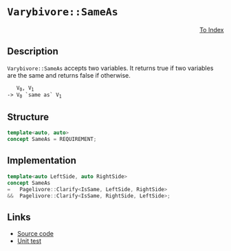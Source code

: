 <!-- Copyright 2024 Feng Mofan
SPDX-License-Identifier: Apache-2.0 -->

# `Varybivore::SameAs`

<p style='text-align: right;'><a href="../../concepts.md#varybivore-same-as">To Index</a></p>

## Description

`Varybivore::SameAs` accepts two variables.
It returns true if two variables are the same and returns false if otherwise.

<pre><code>   V<sub>0</sub>, V<sub>1</sub>
-> V<sub>0</sub> `same as` V<sub>1</sub></code></pre>

## Structure

```C++
template<auto, auto>
concept SameAs = REQUIREMENT;
```

## Implementation

```C++
template<auto LeftSide, auto RightSide>
concept SameAs
=   Pagelivore::Clarify<IsSame, LeftSide, RightSide>
&&  Pagelivore::Clarify<IsSame, RightSide, LeftSide>;
```

## Links

- [Source code](../../../../conceptrodon/varybivore/concepts/same_as.hpp)
- [Unit test](../../../../tests/unit/concepts/varybivore/same_as.test.hpp)

